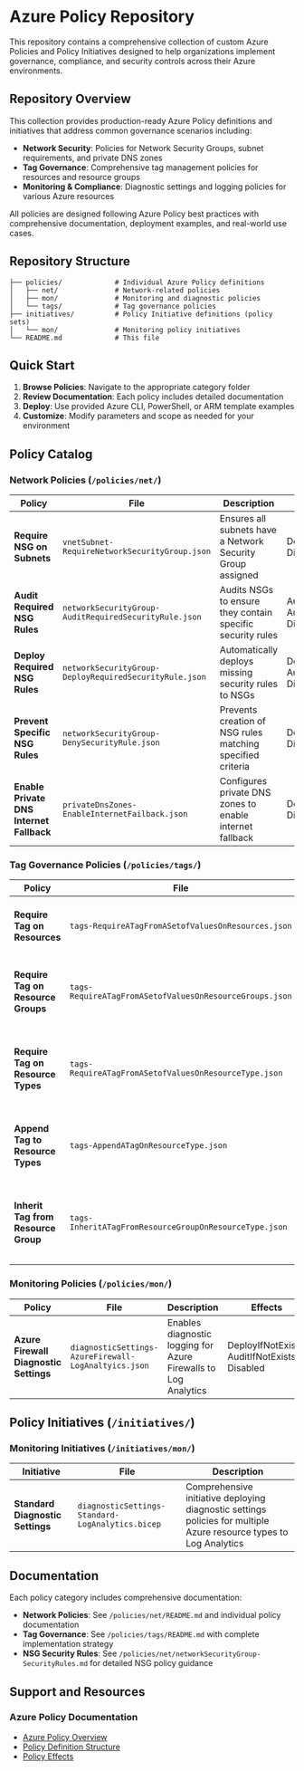 # Azure Policy Repository

This repository contains a comprehensive collection of custom Azure Policies and Policy Initiatives designed to help organizations implement governance, compliance, and security controls across their Azure environments.

## Repository Overview

This collection provides production-ready Azure Policy definitions and initiatives that address common governance scenarios including:

- **Network Security**: Policies for Network Security Groups, subnet requirements, and private DNS zones
- **Tag Governance**: Comprehensive tag management policies for resources and resource groups
- **Monitoring & Compliance**: Diagnostic settings and logging policies for various Azure resources

All policies are designed following Azure Policy best practices with comprehensive documentation, deployment examples, and real-world use cases.

## Repository Structure

```
├── policies/             # Individual Azure Policy definitions
│   ├── net/              # Network-related policies
│   ├── mon/              # Monitoring and diagnostic policies
│   └── tags/             # Tag governance policies
├── initiatives/          # Policy Initiative definitions (policy sets)
│   └── mon/              # Monitoring policy initiatives
└── README.md             # This file
```

## Quick Start

1. **Browse Policies**: Navigate to the appropriate category folder
2. **Review Documentation**: Each policy includes detailed documentation
3. **Deploy**: Use provided Azure CLI, PowerShell, or ARM template examples
4. **Customize**: Modify parameters and scope as needed for your environment

## Policy Catalog

### Network Policies (`/policies/net/`)

| Policy | File | Description | Effects | State |
|--------|------|-------------|---------|-------|
| **Require NSG on Subnets** | `vnetSubnet-RequireNetworkSecurityGroup.json` | Ensures all subnets have a Network Security Group assigned | Deny, Audit, Disabled | Working |
| **Audit Required NSG Rules** | `networkSecurityGroup-AuditRequiredSecurityRule.json` | Audits NSGs to ensure they contain specific security rules | Audit, AuditIfNotExists, Disabled | In Progress |
| **Deploy Required NSG Rules** | `networkSecurityGroup-DeployRequiredSecurityRule.json` | Automatically deploys missing security rules to NSGs | DeployIfNotExists, AuditIfNotExists, Disabled | In Progress |
| **Prevent Specific NSG Rules** | `networkSecurityGroup-DenySecurityRule.json` | Prevents creation of NSG rules matching specified criteria | Deny, Audit, Disabled | In Progress |
| **Enable Private DNS Internet Fallback** | `privateDnsZones-EnableInternetFailback.json` | Configures private DNS zones to enable internet fallback | DeployIfNotExists, Disabled | In Progress |

### Tag Governance Policies (`/policies/tags/`)

| Policy | File | Description | Effects | State |
|--------|------|-------------|---------|-------|
| **Require Tag on Resources** | `tags-RequireATagFromASetofValuesOnResources.json` | Enforces required tags with specific values on resources | Audit, Deny, Disabled | Working |
| **Require Tag on Resource Groups** | `tags-RequireATagFromASetofValuesOnResourceGroups.json` | Enforces required tags with specific values on resource groups | Audit, Deny, Disabled | Working |
| **Require Tag on Resource Types** | `tags-RequireATagFromASetofValuesOnResourceType.json` | Enforces required tags with specific values on specific resource types | Audit, Deny, Disabled | Working |
| **Append Tag to Resource Types** | `tags-AppendATagOnResourceType.json` | Automatically adds tags to specific resource types during creation | Append, Disabled | Working |
| **Inherit Tag from Resource Group** | `tags-InheritATagFromResourceGroupOnResourceType.json` | Inherits tags from parent resource group to specific resource types | Append, Disabled | Working |

### Monitoring Policies (`/policies/mon/`)

| Policy | File | Description | Effects | State |
|--------|------|-------------|---------|-------|
| **Azure Firewall Diagnostic Settings** | `diagnosticSettings-AzureFirewall-LogAnaltyics.json` | Enables diagnostic logging for Azure Firewalls to Log Analytics | DeployIfNotExists, AuditIfNotExists, Disabled | In Progress |

## Policy Initiatives (`/initiatives/`)

### Monitoring Initiatives (`/initiatives/mon/`)

| Initiative | File | Description |
|------------|------|-------------|
| **Standard Diagnostic Settings** | `diagnosticSettings-Standard-LogAnalytics.bicep` | Comprehensive initiative deploying diagnostic settings policies for multiple Azure resource types to Log Analytics |

## Documentation

Each policy category includes comprehensive documentation:

- **Network Policies**: See `/policies/net/README.md` and individual policy documentation
- **Tag Governance**: See `/policies/tags/README.md` with complete implementation strategy
- **NSG Security Rules**: See `/policies/net/networkSecurityGroup-SecurityRules.md` for detailed NSG policy guidance

## Support and Resources

### Azure Policy Documentation
- [Azure Policy Overview](https://docs.microsoft.com/en-us/azure/governance/policy/overview)
- [Policy Definition Structure](https://docs.microsoft.com/en-us/azure/governance/policy/concepts/definition-structure)
- [Policy Effects](https://docs.microsoft.com/en-us/azure/governance/policy/concepts/effects)
